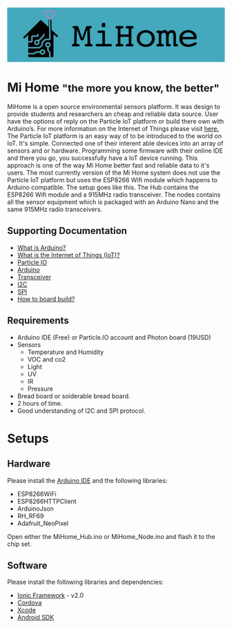 <p align="center">
<img src="resources/mihomeicon.jpg">
</p>

# Mi Home <small>"the more you know, the better"</small>

MiHome is a open source environmental sensors platform. It was design to provide students and researchers an cheap and reliable data source. User have the options of reply on the Particle IoT platform or build there own with Arduino’s. For more information on the Internet of Things please visit <a href="https://en.wikipedia.org/wiki/Internet_of_things">here.</a> The Particle IoT platform is an easy way of to be introduced to the world on IoT. It's simple. Connected one of their interent able devices into an array of sensors and or hardware. Programming some firmware with their online IDE and there you go, you successfully have a IoT device running. This approach is one of the way Mi Home better fast and reliable data to it's users. The most currently version of the Mi Home system does not use the Particle IoT platform but uses the ESP8266 Wifi module which happens to Arduino compatible. The setup goes like this. The Hub contains the ESP8266 Wifi module and a 915MHz radio transceiver. The nodes contains all the sensor equipment which is packaged with an Arduino Nano and the same 915MHz radio transceivers.

## Supporting Documentation

- <a href="https://www.particle.io/">What is Arduino?</a>
- <a href="https://en.wikipedia.org/wiki/Internet_of_things">What is the Internet of Things (IoT)?</a>
- <a href="https://www.particle.io/">Particle IO</a>
- <a href="https://www.arduino.cc/">Arduino</a>
- <a href="https://en.wikipedia.org/wiki/Transceiver">Transceiver</a>
- <a href="https://en.wikipedia.org/wiki/i2c">I2C</a>
- <a href="https://en.wikipedia.org/wiki/spi">SPI</a>
- <a href="">How to board build?</a>

## Requirements

- Arduino IDE (Free) or Particle.IO account and Photon board (19USD)
- Sensors
  - Temperature and Humidity
  - VOC and co2
  - Light
  - UV
  - IR
  - Pressure
- Bread board or soiderable bread board.
- 2 hours of time.
- Good understanding of I2C and SPI protocol.

# Setups

## Hardware

Please install the <a href="">Arduino IDE</a> and the following libraries:

- ESP8266WiFi
- ESP8266HTTPClient
- ArduinoJson
- RH_RF69
- Adafruit_NeoPixel

Open either the MiHome_Hub.ino or MiHome_Node.ino and flash it to the chip set. 

## Software

Please install the following libraries and dependencies:

- <a href="https://ionicframework.com/docs/intro/installation/">Ionic Framework</a> - v2.0
- <a href="https://cordova.apache.org/#getstarted">Cordova</a>
- <a href="https://developer.apple.com/xcode/">Xcode</a>
- <a href="https://developer.android.com/studio/index.html">Android SDK</a>

